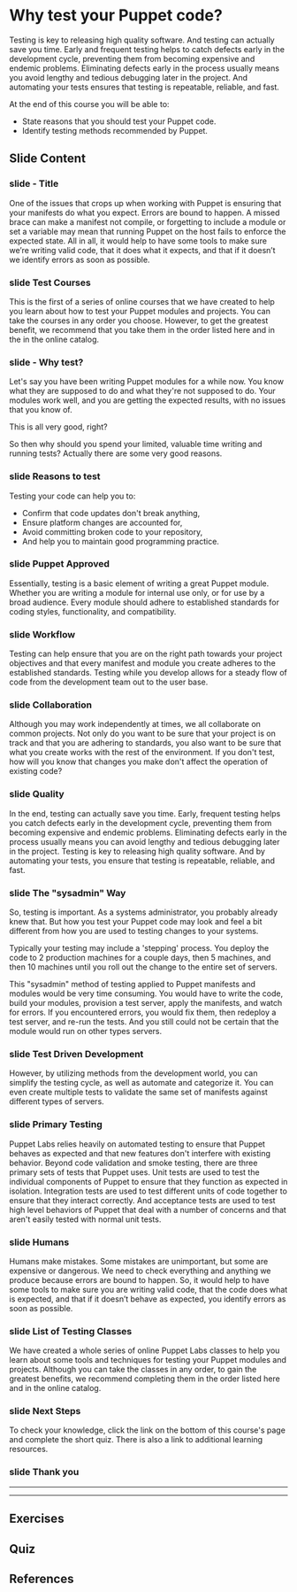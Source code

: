 # Why test your Puppet code?

Testing is key to releasing high quality software. And testing can actually save you time. Early and frequent testing helps to catch defects early in the development cycle, preventing them from becoming expensive and endemic problems. Eliminating defects early in the process usually means you avoid lengthy and tedious debugging later in the project. And automating your tests ensures that testing is repeatable, reliable, and fast. 

At the end of this course you will be able to:

* State reasons that you should test your Puppet code.
* Identify testing methods recommended by Puppet.

## Slide Content

### slide - Title

One of the issues that crops up when working with Puppet is ensuring that your manifests do what you expect. Errors are bound to happen. A missed brace can make a manifest not compile, or forgetting to include a module or set a variable may mean that running Puppet on the host fails to enforce the expected state. All in all, it would help to have some tools to make sure we’re writing valid code, that it does what it expects, and that if it doesn’t we identify errors as soon as possible.

### slide Test Courses

This is the first of a series of online courses that we have created to help you learn about how to test your Puppet modules and projects. You can take the courses in any order you choose. However, to get the greatest benefit, we recommend that you take them in the order listed here and in the in the online catalog.

### slide  - Why test?

Let's say you have been writing Puppet modules for a while now. You know what they are supposed to do and what they're not supposed to do. Your modules work well, and you are getting the expected results, with no issues that you know of.  This is all very good, right? 

So then why should you spend your limited, valuable time writing and running tests?  Actually there are some very good reasons.

### slide Reasons to test

Testing your code can help you to:* Confirm that code updates don't break anything, * Ensure platform changes are accounted for,* Avoid committing broken code to your repository, * And help you to maintain good programming practice.


### slide Puppet Approved

Essentially, testing is a basic element of writing a great Puppet module. Whether you are writing a module for internal use only, or for use by a broad audience. Every module should adhere to established standards for coding styles, functionality, and compatibility.  
### slide Workflow

Testing can help ensure that you are on the right path towards your project objectives and that every manifest and module you create adheres to the established standards. Testing while you develop allows for a steady flow of code from the development team out to the user base.


### slide Collaboration

Although you may work independently at times, we all collaborate on common projects. Not only do you want to be sure that your project is on track and that you are adhering to standards, you also want to be sure that what you create works with the rest of the environment. If you don't test, how will you know that changes you make don't affect the operation of existing code? 

### slide Quality

In the end, testing can actually save you time. Early, frequent testing helps you catch defects early in the development cycle, preventing them from becoming expensive and endemic problems. Eliminating defects early in the process usually means you can avoid lengthy and tedious debugging later in the project. Testing is key to releasing high quality software. And by automating your tests, you ensure that testing is repeatable, reliable, and fast.    
 

### slide The "sysadmin" Way

So, testing is important. As a systems administrator, you probably already knew that. But how you test your Puppet code may look and feel a bit different from how you are used to testing changes to your systems.

Typically your testing may include a 'stepping' process. You deploy the code to 2 production machines for a couple days, then 5 machines, and then 10 machines until you roll out the change to the entire set of servers. 

This "sysadmin" method of testing applied to Puppet manifests and modules would be very time consuming. You would have to write the code, build your modules, provision a test server, apply the manifests, and watch for errors. If you encountered errors, you would fix them, then redeploy a test server, and re-run the tests. And you still could not be certain that the module would run on other types servers. 

### slide Test Driven Development

However, by utilizing methods from the development world, you can simplify the testing cycle, as well as automate and categorize it. You can even create multiple tests to validate the same set of manifests against different types of servers.

### slide Primary Testing

Puppet Labs relies heavily on automated testing to ensure that Puppet behaves as expected and that new features don't interfere with existing behavior.  Beyond code validation and smoke testing, there are three primary sets of tests that Puppet uses. Unit tests are used to test the individual components of Puppet to ensure that they function as expected in isolation. Integration tests are used to test different units of code together to ensure that they interact correctly.  And acceptance tests are used to test high level behaviors of Puppet that deal with a number of concerns and that aren't easily tested with normal unit tests.

### slide Humans

Humans make mistakes. Some mistakes are unimportant, but some are expensive or dangerous. We need to check everything and anything we produce because errors are bound to happen. So, it would help to have some tools to make sure you are writing valid code, that the code does what is expected, and that if it doesn’t behave as expected, you identify errors as soon as possible. 


### slide List of Testing Classes

We have created a whole series of online Puppet Labs classes to help you learn about some tools and techniques for testing your Puppet modules and projects. Although you can take the classes in any order, to gain the greatest benefits, we recommend completing them in the order listed here and in the online catalog.

### slide Next Steps

To check your knowledge, click the link on the bottom of this course's page and complete the short quiz. There is also a link to additional learning resources.


### slide Thank you

------
------

## Exercises

## Quiz

## References